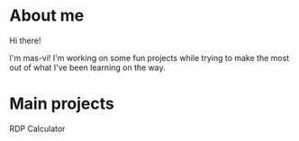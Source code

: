 # About me

Hi there! 

I'm mas-vi! I'm working on some fun projects while trying to make the most out of what I've been learning on the way.



# Main projects

RDP Calculator





